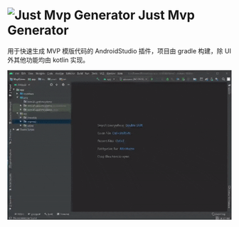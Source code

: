 # ![Just Mvp Generator](https://plugins.jetbrains.com/files/14273/86183/icon/META-INF_pluginIcon.svg) Just Mvp Generator
用于快速生成 MVP 模版代码的 AndroidStudio 插件，项目由 gradle 构建，除 UI 外其他功能均由 kotlin 实现。

![一键生成 MVP 模板代码](https://raw.githubusercontent.com/groooooomit/just-mvp-plugin/master/screenshots/just-mvp-plugin-demo.gif)

